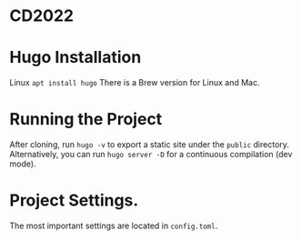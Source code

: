 # CD2022

# Hugo Installation
Linux `apt install hugo`
There is a Brew version for Linux and Mac.

# Running the Project
After cloning, run `hugo -v` to export a static site under the `public` directory.
Alternatively, you can run `hugo server -D` for a continuous compilation (dev mode).

# Project Settings.
The most important settings are located in `config.toml`.